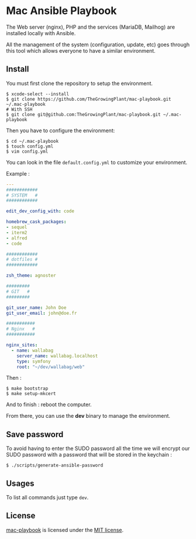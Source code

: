 # Mac Ansible Playbook

The Web server (nginx), PHP and the services (MariaDB, Mailhog) are installed locally with Ansible.

All the management of the system (configuration, update, etc) goes through this tool which allows everyone to have a similar environment.

## Install

You must first clone the repository to setup the environment.

```shell
$ xcode-select --install
$ git clone https://github.com/TheGrowingPlant/mac-playbook.git ~/.mac-playbook
# With SSH
$ git clone git@github.com:TheGrowingPlant/mac-playbook.git ~/.mac-playbook
```

Then you have to configure the environment:

```shell
$ cd ~/.mac-playbook
$ touch config.yml
$ vim config.yml
```

You can look in the file `default.config.yml` to customize your environment.

Example :

```yaml
---
############
# SYSTEM   #
############

edit_dev_config_with: code

homebrew_cask_packages:
- sequel
- iterm2
- alfred
- code

############
# dotfiles #
############

zsh_theme: agnoster

#########
# GIT   #
#########

git_user_name: John Doe
git_user_email: john@doe.fr

###########
# Nginx   #
###########

nginx_sites:
  - name: wallabag
    server_name: wallabag.localhost
    type: symfony
    root: "~/dev/wallabag/web"

```

Then :

```shell
$ make bootstrap
$ make setup-mkcert
```

And to finish : reboot the computer.

From there, you can use the **dev** binary to manage the environment.

## Save password

To avoid having to enter the SUDO password all the time we will encrypt our SUDO password  with a password that will be stored in the keychain :

```shell
$ ./scripts/generate-ansible-password
```

## Usages

To list all commands just type `dev`.

## License

[mac-playbook](https://github.com/TheGrowingPlant/mac-playbook) is licensed under the [MIT license](LICENSE).
